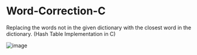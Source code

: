 # Word-Correction-C
Replacing the words not in the given dictionary with the closest word in the dictionary. (Hash Table Implementation in C)


![image](https://user-images.githubusercontent.com/51292104/109627702-f1d90b00-7b52-11eb-8164-3fab6fa2196f.png)
